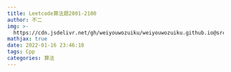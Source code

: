 ```yaml
---
title: Leetcode算法题2001-2100
author: 不二
img: >-
  https://cdn.jsdelivr.net/gh/weiyouwozuiku/weiyouwozuiku.github.io@src/source/_posts/PageImg/
mathjax: true
date: 2022-01-16 23:46:18
tags: Cpp
categories: 算法
---
```

